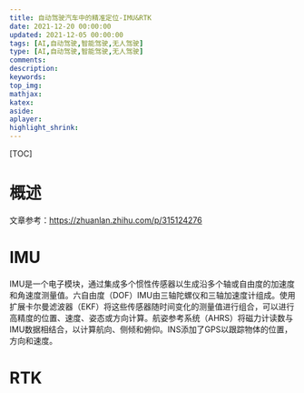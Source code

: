 ```yaml
---
title: 自动驾驶汽车中的精准定位-IMU&RTK
date: 2021-12-20 00:00:00
updated: 2021-12-05 00:00:00
tags: [AI,自动驾驶,智能驾驶,无人驾驶]
type: [AI,自动驾驶,智能驾驶,无人驾驶]
comments: 
description: 
keywords: 
top_img:
mathjax:
katex:
aside:
aplayer:
highlight_shrink:
---
```


[TOC]

# 概述

文章参考：https://zhuanlan.zhihu.com/p/315124276



# IMU

IMU是一个电子模块，通过集成多个惯性传感器以生成沿多个轴或自由度的加速度和角速度测量值。六自由度（DOF）IMU由三轴陀螺仪和三轴加速度计组成。使用扩展卡尔曼滤波器（EKF）将这些传感器随时间变化的测量值进行组合，可以进行高精度的位置、速度、姿态或方向计算。航姿参考系统（AHRS）将磁力计读数与IMU数据相结合，以计算航向、侧倾和俯仰。INS添加了GPS以跟踪物体的位置，方向和速度。





# **RTK**

